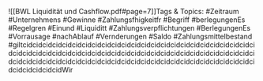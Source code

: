 
![[BWL Liquidität und Cashflow.pdf#page=7]]Tags & Topics:
   #Zeitraum
   #Unternehmens
   #Gewinne
   #Zahlungsfhigkeitfr
   #Begriff
   #berlegungenEs
   #Regelgren
   #Einund
   #Liquiditt
   #Zahlungsverpflichtungen
   #BerlegungenEs
   #Vorrausage
   #nachAblauf
   #Vernderungen
   #Saldo
   #Zahlungsmittelbestand
   #giltcidcidcidcidcidcidcidcidcidcidcidcidcidcidcidcidcidcidcidcidcidcidcidcidcidcidcidcidcidcidcidcidcidcidcidcidcidcidcidcidcidcidcidcidcidcidcidcidcidcidcidcidcidcidcidcidcidcidcidcidcidcidcidcidcidcidcidcidcidcidcidcidcidcidcidcidcidcidcidWir